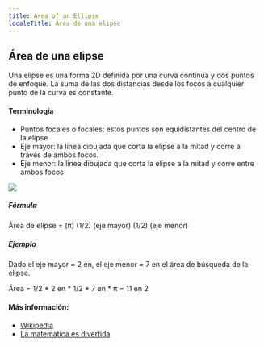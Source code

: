 ```yaml
---
title: Area of an Ellipse
localeTitle: Área de una elipse
---
```

## Área de una elipse

Una elipse es una forma 2D definida por una curva continua y dos puntos de enfoque. La suma de las dos distancias desde los focos a cualquier punto de la curva es constante.

#### Terminología

*   Puntos focales o focales: estos puntos son equidistantes del centro de la elipse
*   Eje mayor: la línea dibujada que corta la elipse a la mitad y corre a través de ambos focos.
*   Eje menor: la línea dibujada que corta la elipse a la mitad y corre entre ambos focos

![](https://jwolfgang.info/wp-content/uploads/2017/10/area-of-ellipse2.png)

##### Fórmula

Área de elipse = (π) (1/2) (eje mayor) (1/2) (eje menor)

##### Ejemplo

Dado el eje mayor = 2 en, el eje menor = 7 en el área de búsqueda de la elipse.

Área = 1/2 \* 2 en \* 1/2 \* 7 en \* π = 11 en 2

#### Más información:

*   [Wikipedia](https://en.wikipedia.org/wiki/Ellipse)
*   [La matematica es divertida](https://www.mathsisfun.com/geometry/ellipse.html)